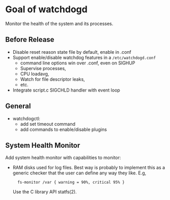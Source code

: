 Goal of watchdogd
=================

Monitor the health of the system and its processes.


Before Release
--------------

* Disable reset reason state file by default, enable in .conf
* Support enable/disable watchdog features in a `/etc/watchdogd.conf`
  - command line options win over .conf, even on SIGHUP
  - Supervise processes,
  - CPU loadavg,
  - Watch for file descriptor leaks,
  - etc.
* Integrate script.c SIGCHLD handler with event loop


General
-------

* watchdogctl:
  - add set timeout command
  - add commands to enable/disable plugins


System Health Monitor
---------------------

Add system health monitor with capabilities to monitor:

* RAM disks used for log files.  Best way is probably to implement this
  as a generic checker that the user can define any way they like.  E.g,

        fs-monitor /var { warning = 90%, critical 95% }

  Use the C library API statfs(2).
